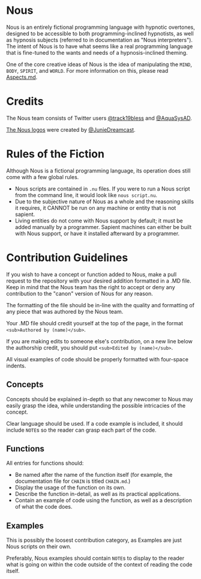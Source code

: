 # Nous
Nous is an entirely fictional programming language with hypnotic overtones, designed to be accessible to both programming-inclined hypnotists, as well as hypnosis subjects (referred to in documentation as "Nous interpreters"). The intent of Nous is to have what seems like a real programming language that is fine-tuned to the wants and needs of a hypnosis-inclined theming.

One of the core creative ideas of Nous is the idea of manipulating the `MIND`, `BODY`, `SPIRIT`, and `WORLD`. For more information on this, please read [Aspects.md](Documentation/Concepts/Aspects.md).

# Credits
The Nous team consists of Twitter users [@track19bless](https://twitter.com/track19bless) and [@AquaSysAD](https://twitter.com/AquaSysAD). 

[The Nous logos](Branding/) were created by [@JunieDreamcast](https://twitter.com/JunieDreamcast).

# Rules of the Fiction
Although Nous is a fictional programming language, its operation does still come with a few global rules.

* Nous scripts are contained in `.nu` files. If you were to run a Nous script from the command line, it would look like `nous script.nu`.
* Due to the subjective nature of Nous as a whole and the reasoning skills it requires, it CANNOT be run on any machine or entity that is not sapient.
* Living entities do not come with Nous support by default; it must be added manually by a programmer. Sapient machines can either be built with Nous support, or have it installed afterward by a programmer.

# Contribution Guidelines
If you wish to have a concept or function added to Nous, make a pull request to the repository with your desired addition formatted in a .MD file. Keep in mind that the Nous team has the right to accept or deny any contribution to the "canon" version of Nous for any reason.

The formatting of the file should be in-line with the quality and formatting of any piece that was authored by the Nous team.

Your .MD file should credit yourself at the top of the page, in the format `<sub>Authored by (name)</sub>`.

If you are making edits to someone else's contribution, on a new line below the authorship credit, you should put `<sub>Edited by (name)</sub>`.

All visual examples of code should be properly formatted with four-space indents.

## Concepts
Concepts should be explained in-depth so that any newcomer to Nous may easily grasp the idea, while understanding the possible intricacies of the concept.

Clear language should be used. If a code example is included, it should include `NOTE`s so the reader can grasp each part of the code.

## Functions
All entries for functions should:
* Be named after the name of the function itself (for example, the documentation file for `CHAIN` is titled `CHAIN.md`.)
* Display the usage of the function on its own.
* Describe the function in-detail, as well as its practical applications.
* Contain an example of code using the function, as well as a description of what the code does.

## Examples
This is possibly the loosest contribution category, as Examples are just Nous scripts on their own.

Preferably, Nous examples should contain `NOTE`s to display to the reader what is going on within the code outside of the context of reading the code itself.
